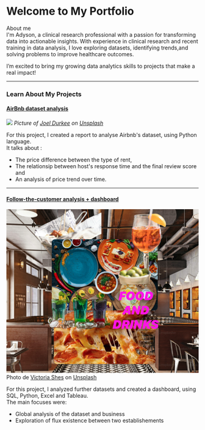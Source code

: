 # Welcome to My Portfolio

About me 
<br> I'm Adyson, a clinical research professional with a passion for 
transforming data into actionable insights. 
With experience in clinical research and recent training in data analysis, I love exploring datasets, 
identifying trends,and solving problems to improve healthcare outcomes. 

I’m excited to bring my growing data analytics skills to projects that make a real impact!


---
### Learn About My Projects

#### [AirBnb dataset analysis](/airbnb_dataset_analysis_project.md)
<img src="images/airbnb_dataset_analysis_image.jpg?raw=true"/> 
<i>Picture of <a href="https://unsplash.com/fr/@joeldurkee?utm_content=creditCopyText&utm_medium=referral&utm_source=unsplash">Joel Durkee</a> on <a href="https://unsplash.com/fr/photos/un-batiment-avec-des-fenetres-So8lXM9dl2I?utm_content=creditCopyText&utm_medium=referral&utm_source=unsplash">Unsplash</a></i>
                                 
For this project, I created a report to analyse Airbnb's dataset, using Python language. 
<br> It talks about :
- The price difference between the type of rent,
- The relationsip between host's response time and the final review score and
- An analysis of price trend over time. 


---
#### [Follow-the-customer analysis + dashboard](/follow-the-customer.md)
<img src="images/food.png?raw=true"/>
Photo de <a href="https://unsplash.com/fr/@victoriakosmo?utm_content=creditCopyText&utm_medium=referral&utm_source=unsplash">Victoria Shes</a> on <a href="https://unsplash.com/fr/photos/assortiment-de-tartes-et-tartelettes-a-lassiette-Qa29U4Crvn4?utm_content=creditCopyText&utm_medium=referral&utm_source=unsplash">Unsplash</a>
  
For this project, I analyzed further datasets and created a dashboard, using SQL, Python, Excel and Tableau. 
<br> The main focuses were: 
- Global analysis of the dataset and business
- Exploration of flux existence between two establishements 






